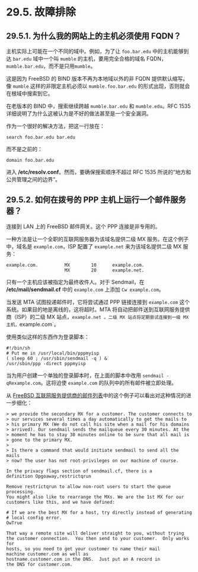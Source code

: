 # 29.5. 故障排除

## 29.5.1. 为什么我的网站上的主机必须使用 FQDN？

主机实际上可能在一个不同的域中。例如，为了让 `foo.bar.edu` 中的主机能够到达 `bar.edu` 域中一个叫 `mumble` 的主机，要用完全合格的域名 FQDN，`mumble.bar.edu`，而不是只用`mumble`。

这是因为 FreeBSD 的 BIND 版本不再为本地域以外的非 FQDN 提供默认缩写。像 `mumble` 这样的非限定主机必须以 `mumble.foo.bar.edu` 的形式出现，否则就会在根域中搜索到它。

在老版本的 BIND 中，搜索继续跨越 `mumble.bar.edu` 和 `mumble.edu`。RFC 1535 详细说明了为什么这被认为是不好的做法甚至是一个安全漏洞。

作为一个很好的解决方法，把这一行放在：

```
search foo.bar.edu bar.edu
```
而不是之前的：

```
domain foo.bar.edu
```

进入 **/etc/resolv.conf**。然而，要确保搜索顺序不超过 RFC 1535 所说的“地方和公共管理之间的边界”。

## 29.5.2. 如何在拨号的 PPP 主机上运行一个邮件服务器？

连接到 LAN 上的 FreeBSD 邮件网关。这个 PPP 连接是非专用的。

一种方法是让一个全职的互联网服务器为该域名提供二级 MX 服务。在这个例子中，域名是 `example.com`，ISP 配置了 `example.net` 来为该域名提供二级 MX 服务：

```
example.com.          MX        10      example.com.
                      MX        20      example.net.
```

只有一个主机应该被指定为最终收件人。对于 Sendmail，在 **/etc/mail/sendmail.cf** 中的 `example.com` 上添加 `Cw example.com`。

当发送 MTA 试图投递邮件时，它将尝试通过 PPP 链接连接到 `example.com` 这个系统。如果目的地是离线的，这将超时。MTA 将自动把邮件送到互联网服务提供商（ISP）的二级 MX 站点，`example.net 。二级 MX 站点将定期尝试连接到一级 MX 主机，`example.com`。

使用类似这样的东西作为登录脚本：

```
#!/bin/sh
# Put me in /usr/local/bin/pppmyisp
( sleep 60 ; /usr/sbin/sendmail -q ) &
/usr/sbin/ppp -direct pppmyisp
```

当为用户创建一个单独的登录脚本时，在上面的脚本中改用 `sendmail -qRexample.com`。这将迫使 `example.com` 的队列中的所有邮件被立即处理。

从 [FreeBSD 互联网服务提供商的邮件列表](https://lists.freebsd.org/subscription/freebsd-isp)中的这个例子可以看出对这种情况的进一步细化：

```
> we provide the secondary MX for a customer. The customer connects to
> our services several times a day automatically to get the mails to
> his primary MX (We do not call his site when a mail for his domains
> arrived). Our sendmail sends the mailqueue every 30 minutes. At the
> moment he has to stay 30 minutes online to be sure that all mail is
> gone to the primary MX.
>
> Is there a command that would initiate sendmail to send all the mails
> now? The user has not root-privileges on our machine of course.

In the privacy flags section of sendmail.cf, there is a
definition Opgoaway,restrictqrun

Remove restrictqrun to allow non-root users to start the queue processing.
You might also like to rearrange the MXs. We are the 1st MX for our
customers like this, and we have defined:

# If we are the best MX for a host, try directly instead of generating
# local config error.
OwTrue

That way a remote site will deliver straight to you, without trying
the customer connection.  You then send to your customer.  Only works for
hosts, so you need to get your customer to name their mail
machine customer.com as well as
hostname.customer.com in the DNS.  Just put an A record in
the DNS for customer.com.
```
